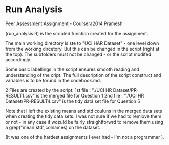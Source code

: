 Run Analysis
========

Peer Assessment Assignment - Coursera2014
Pramesh

(run_analysis.R) is the scripted function created for the assignment.

The main working directory is ste to "UCI HAR Dataset" - one level down from the working dircetory.
But this can be changed in the script (right at the top).
The subfolders must not be changed - or the script modifed accordingly.

Some basic labellings in the script ensures smooth reading and understanding of the cript.
The full description of the script construct and variables is to be forund in the codebook.md.

2 Files are created by the script:
1st file : "./UCI HR Dataset/PR-RESULT1.csv" is the merged file for Question 1
2nd file : "./UCI HR Dataset/PR-RESULT4.csv" is the tidy datá set file for Question 5

Note that I left the existing means and std couluns in the merged data sets when creating the tidy data sets.
I was not sure if we had to remiove them or not - in any case it wozuld be fairly straightforwrd to remove them 
using a grep("mean|std",colnames) on the dataset.

(It was one of the hardest assignments I ever had - I'm not a programmer ).


